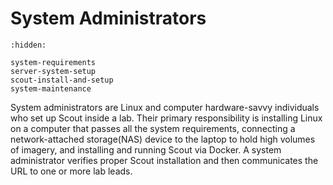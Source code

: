 # System Administrators

```{toctree}
:hidden:

system-requirements
server-system-setup
scout-install-and-setup
system-maintenance
```

System administrators are Linux and computer hardware-savvy individuals who set up Scout inside a lab. Their primary responsibility is installing Linux on a computer that passes all the system requirements, connecting a network-attached storage(NAS) device to the laptop to hold high volumes of imagery, and installing and running Scout via Docker. A system administrator verifies proper Scout installation and then communicates the URL to one or more lab leads.